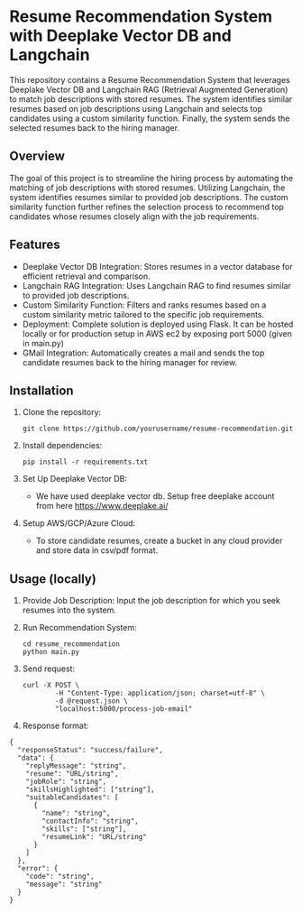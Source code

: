 # Resume Recommendation System with Deeplake Vector DB and Langchain
This repository contains a Resume Recommendation System that leverages Deeplake Vector DB and Langchain RAG (Retrieval Augmented Generation) to match job descriptions with stored resumes. The system identifies similar resumes based on job descriptions using Langchain and selects top candidates using a custom similarity function. Finally, the system sends the selected resumes back to the hiring manager.

## Overview

The goal of this project is to streamline the hiring process by automating the matching of job descriptions with stored resumes. Utilizing Langchain, the system identifies resumes similar to provided job descriptions. The custom similarity function further refines the selection process to recommend top candidates whose resumes closely align with the job requirements.

## Features

- Deeplake Vector DB Integration: Stores resumes in a vector database for efficient retrieval and comparison.
- Langchain RAG Integration: Uses Langchain RAG to find resumes similar to provided job descriptions.
- Custom Similarity Function: Filters and ranks resumes based on a custom similarity metric tailored to the specific job requirements.
- Deployment: Complete solution is deployed using Flask. It can be hosted locally or for production setup in AWS ec2 by exposing port 5000 (given in main.py)
- GMail Integration: Automatically creates a mail and sends the top candidate resumes back to the hiring manager for review.

## Installation

1. Clone the repository: 

    ```
    git clone https://github.com/yourusername/resume-recommendation.git
    ```

2. Install dependencies:
    ```
    pip install -r requirements.txt
    ```
3. Set Up Deeplake Vector DB:
    
    - We have used deeplake vector db. Setup free deeplake account from here https://www.deeplake.ai/

4. Setup AWS/GCP/Azure Cloud:
    - To store candidate resumes, create a bucket in any cloud provider and store data in csv/pdf format.

## Usage (locally)
1. Provide Job Description:
Input the job description for which you seek resumes into the system.
2. Run Recommendation System:

    ```
    cd resume_recommendation
    python main.py
    ```
3. Send request:
    ```
    curl -X POST \
            -H "Content-Type: application/json; charset=utf-8" \
            -d @request.json \
            "localhost:5000/process-job-email"
    ```
4. Response format:
```
{
  "responseStatus": "success/failure",
  "data": {
    "replyMessage": "string",
    "resume": "URL/string", 
    "jobRole": "string",
    "skillsHighlighted": ["string"],
    "suitableCandidates": [
      {
        "name": "string",
        "contactInfo": "string",
        "skills": ["string"],
        "resumeLink": "URL/string"
      }
    ]
  },
  "error": {
    "code": "string",
    "message": "string"
  }
}
```


